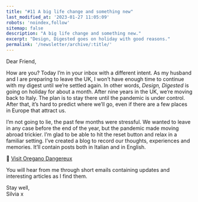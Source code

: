 ```yaml
---
title: "#11 A big life change and something new"
last_modified_at: '2023-01-27 11:05:09'
robots: 'noindex,follow'
sitemap: false
description: "A big life change and something new."
excerpt: "Design, Digested goes on holiday with good reasons."
permalink: '/newsletter/archive/:title/'
---
```

Dear Friend,

How are you? Today I’m in your inbox with a different intent. As my husband and I are preparing to leave the UK, I won’t have enough time to continue with my digest until we’re settled again. In other words, *Design, Digested* is going on holiday for about a month. After nine years in the UK, we’re moving back to Italy. The plan is to stay there until the pandemic is under control. After that, it’s hard to predict where we’ll go, even if there are a few places in Europe that attract us. 

I’m not going to lie, the past few months were stressful. We wanted to leave in any case before the end of the year, but the pandemic made moving abroad trickier. I’m glad to be able to hit the reset button and relax in a familiar setting. I’ve created a blog to record our thoughts, experiences and memories. It’ll contain posts both in Italian and in English.

<p class="detached">🔗 <a href="https://oreganodangereux.wordpress.com/">Visit Oregano Dangereux</a></p>

<p class="detached">You will hear from me through short emails containing updates and interesting articles as I find them.</p>

<p class="detached">Stay well,<br>
Silvia x</p>